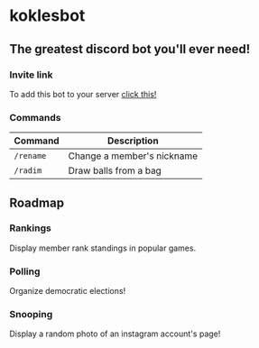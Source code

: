 # koklesbot
## The greatest discord bot you'll ever need!

### Invite link
To add this bot to your server [click this!](https://discord.com/oauth2/authorize?client_id=1028334262656700506&scope=bot&permissions=1099511627775)

### Commands
| Command | Description |
| --- | --- |
| `/rename` | Change a member's nickname |
| `/radim` | Draw balls from a bag |

## Roadmap
### Rankings
Display member rank standings in popular games.

### Polling
Organize democratic elections!

### Snooping
Display a random photo of an instagram account's page!